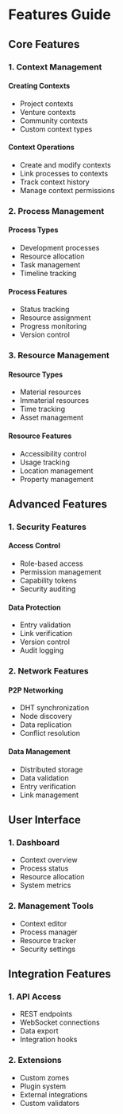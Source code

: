 # Features Guide

## Core Features

### 1. Context Management

#### Creating Contexts
- Project contexts
- Venture contexts
- Community contexts
- Custom context types

#### Context Operations
- Create and modify contexts
- Link processes to contexts
- Track context history
- Manage context permissions

### 2. Process Management

#### Process Types
- Development processes
- Resource allocation
- Task management
- Timeline tracking

#### Process Features
- Status tracking
- Resource assignment
- Progress monitoring
- Version control

### 3. Resource Management

#### Resource Types
- Material resources
- Immaterial resources
- Time tracking
- Asset management

#### Resource Features
- Accessibility control
- Usage tracking
- Location management
- Property management

## Advanced Features

### 1. Security Features

#### Access Control
- Role-based access
- Permission management
- Capability tokens
- Security auditing

#### Data Protection
- Entry validation
- Link verification
- Version control
- Audit logging

### 2. Network Features

#### P2P Networking
- DHT synchronization
- Node discovery
- Data replication
- Conflict resolution

#### Data Management
- Distributed storage
- Data validation
- Entry verification
- Link management

## User Interface

### 1. Dashboard
- Context overview
- Process status
- Resource allocation
- System metrics

### 2. Management Tools
- Context editor
- Process manager
- Resource tracker
- Security settings

## Integration Features

### 1. API Access
- REST endpoints
- WebSocket connections
- Data export
- Integration hooks

### 2. Extensions
- Custom zomes
- Plugin system
- External integrations
- Custom validators
